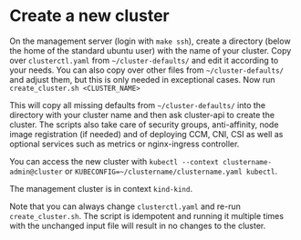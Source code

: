 # Create a new cluster

On the management server (login with `make ssh`), create a directory (below the home of
the standard ubuntu user) with the name of your cluster. Copy over `clusterctl.yaml` from
`~/cluster-defaults/` and edit it according to your needs. You can also copy over other
files from `~/cluster-defaults/` and adjust them, but this is only needed in exceptional
cases.
Now run `create_cluster.sh <CLUSTER_NAME>`

This will copy all missing defaults from `~/cluster-defaults/` into the directory with your
cluster name and then ask cluster-api to create the cluster. The scripts also take
care of security groups, anti-affinity, node image registration (if needed) and
of deploying CCM, CNI, CSI as well as optional services such as metrics or nginx-ingress
controller.

You can access the new cluster with `kubectl --context clustername-admin@cluster`
or `KUBECONFIG=~/clustername/clustername.yaml kubectl`.

The management cluster is in context `kind-kind`.

Note that you can always change `clusterctl.yaml` and re-run `create_cluster.sh`. The script is idempotent and running it multiple times with the unchanged input file will result in no changes to the cluster.
